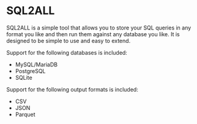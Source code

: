 # SQL2ALL

SQL2ALL is a simple tool that allows you to store your SQL queries in any format you like and then run them against any database you like. It is designed to be simple to use and easy to extend.

Support for the following databases is included:

- MySQL/MariaDB
- PostgreSQL
- SQLite

Support for the following output formats is included:

- CSV
- JSON
- Parquet
